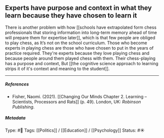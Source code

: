## Experts have purpose and context in what they learn because they have chosen to learn it # 

There is another problem with how [[schools have extrapolated form chess professionals that storing information into long-term memory ahead of time will prepare them for expertise later]], which is that few people are obliged to play chess, as It’s not on the school curriculum. Those who become experts in playing chess are those who have chosen to put in the years of practice required. They're experts because they love playing chess and because people around them played chess with them. Their chess-playing has a purpose and context, But [[the cognitive science approach to learning strips it of it's context and meaning to the student]].

___

##### References

- Fisher, Naomi. (2021). [[Changing Our Minds Chapter 2. Learning – Scientists, Processors and Rats]] (p. 49). London, UK: _Robinson Publishing_.

##### Metadata

Type: #🔴 
Tags: [[Politics]] / [[Education]] / [[Psychology]]
Status: #☀️ 